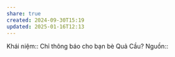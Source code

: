 ```yaml
---
share: true
created: 2024-09-30T15:19
updated: 2025-01-16T12:13
---
```

Khái niệm:: 
Chỉ thông báo cho bạn bè Quả Cầu?
Nguồn:: 

